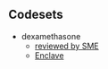 

Codesets
-------------------

* dexamethasone
  * [reviewed by SME](https://github.com/National-COVID-Cohort-Collaborative/CS-Rural-Health/blob/main/steroid-background/concept-sets/input/reviewed/dexamethasone.csv)
  * [Enclave](https://unite.nih.gov/workspace/hubble/objects/ri.phonograph2-objects.main.object.c70c3e88-75c6-4b37-8e83-50aecd80fba4,ri.phonograph2-objects.main.object.35500a7e-6347-402a-9f68-1b45b4773989)

